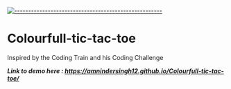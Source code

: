 [![-----------------------------------------------------](https://raw.githubusercontent.com/andreasbm/readme/master/assets/lines/colored.png)](#two-pie)
# Colourfull-tic-tac-toe
Inspired by the Coding Train and his Coding Challenge

***Link to demo here :  https://amnindersingh12.github.io/Colourfull-tic-tac-toe/***
